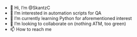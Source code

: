 - 👋 Hi, I’m @SkantzC
- 👀 I’m interested in automation scripts for QA
- 🌱 I’m currently learning Python for aforementioned interest
- 💞️ I’m looking to collaborate on (nothing ATM, too green)
- 📫 How to reach me 

<!---
SkantzC/SkantzC is a ✨ special ✨ repository because its `README.md` (this file) appears on your GitHub profile.
You can click the Preview link to take a look at your changes.
--->
